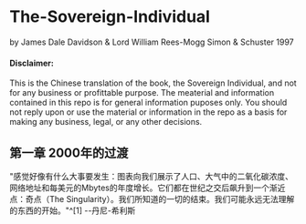 # The-Sovereign-Individual
by James Dale Davidson & Lord William Rees-Mogg Simon & Schuster 1997


#### Disclaimer:
This is the Chinese translation of the book, the Sovereign Individual, and not for any business or profittable purpose. The meaterial and information contained in this repo is for general information puposes only. You should not reply upon or use the material or information in the repo as a basis for making any business, legal, or any other decisions.

## 第一章 2000年的过渡
"感觉好像有什么大事要发生：图表向我们展示了人口、大气中的二氧化碳浓度、网络地址和每美元的Mbytes的年度增长。它们都在世纪之交后飙升到一个渐近点：奇点（The Singularity）。我们所知道的一切的结束。我们可能永远无法理解的东西的开始。"^[1] --丹尼-希利斯
